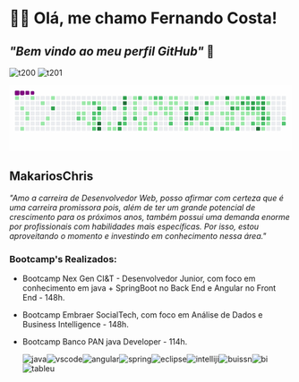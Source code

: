 # :raising_hand_man: Olá, me chamo Fernando Costa!

## *"Bem vindo ao meu perfil GitHub"* :wave:



![t200](C:\workspaces\perfil-github-fernando-costa\imagens\t200.png) ![t201](C:\workspaces\perfil-github-fernando-costa\imagens\t201.gif)

![fonte plátano!](https://raw.githubusercontent.com/Platane/snk/output/github-contribution-grid-snake.gif)

## MakariosChris

*"Amo a carreira de Desenvolvedor Web, posso afirmar com certeza que é uma carreira promissora pois, além de ter um grande potencial de crescimento para os próximos anos, também possui uma demanda enorme por profissionais com habilidades mais específicas. Por isso, estou aproveitando o momento e investindo em conhecimento nessa área."*

### Bootcamp's Realizados:

* Bootcamp Nex Gen CI&T - Desenvolvedor Junior, com foco em conhecimento em java + SpringBoot no Back End e Angular no Front End - 148h.

* Bootcamp Embraer SocialTech, com foco em Análise de Dados e Business Intelligence - 148h.

* Bootcamp Banco PAN java Developer - 114h.

  

  ![java](C:\workspaces\perfil-github-fernando-costa\imagens\100java.png)![vscode](C:\workspaces\perfil-github-fernando-costa\imagens\100vscode.png)![angular](C:\workspaces\perfil-github-fernando-costa\imagens\100angula.png)![spring](C:\workspaces\perfil-github-fernando-costa\imagens\100spirng.png)![eclipse](C:\workspaces\perfil-github-fernando-costa\imagens\100eclipe.jpg)![intelliji](C:\workspaces\perfil-github-fernando-costa\imagens\100intellijii.png)![buissn](C:\workspaces\perfil-github-fernando-costa\imagens\100intelegins.jpg)![bi](C:\workspaces\perfil-github-fernando-costa\imagens\100bi.png)![tableu](C:\workspaces\perfil-github-fernando-costa\imagens\150.png)
